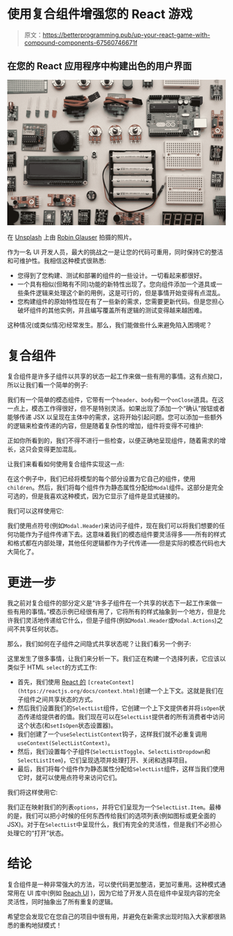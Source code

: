 # 使用复合组件增强您的 React 游戏

> 原文：<https://betterprogramming.pub/up-your-react-game-with-compound-components-67560746671f>

## 在您的 React 应用程序中构建出色的用户界面

![](img/922ccfbf4afb23afd7d1a5b1872e8ba2.png)

在 [Unsplash](https://unsplash.com?utm_source=medium&utm_medium=referral) 上由 [Robin Glauser](https://unsplash.com/@nahakiole?utm_source=medium&utm_medium=referral) 拍摄的照片。

作为一名 UI 开发人员，最大的挑战之一是让您的代码可重用，同时保持它的整洁和可维护性。我相信这种模式很熟悉:

*   您得到了您构建、测试和部署的组件的一些设计。一切看起来都很好。
*   一个具有相似(但略有不同)功能的新特性出现了。您向组件添加一个道具或一些条件逻辑来处理这个新的用例，这是可行的，但是事情开始变得有点混乱。
*   您构建组件的原始特性现在有了一些新的需求，您需要更新代码。但是您担心破坏组件的其他实例，并且编写覆盖所有逻辑的测试变得越来越困难。

这种情况(或类似情况)经常发生。那么，我们能做些什么来避免陷入困境呢？

# 复合组件

复合组件是许多子组件以共享的状态一起工作来做一些有用的事情。这有点拗口，所以让我们看一个简单的例子:

我们有一个简单的模态组件，它带有一个`header`、`body`和一个`onClose`道具。在这一点上，模态工作得很好，但不是特别灵活。如果出现了添加一个“确认”按钮或者能够传递 JSX 以呈现在主体中的需求，这将开始引起问题。您可以添加一些额外的逻辑来检查传递的内容，但是随着复杂性的增加，组件将变得不可维护:

正如你所看到的，我们不得不进行一些检查，以便正确地呈现组件，随着需求的增长，这只会变得更加混乱。

让我们来看看如何使用复合组件实现这一点:

在这个例子中，我们已经将模型的每个部分设置为它自己的组件，使用`children`。然后，我们将每个组件作为静态属性分配给`Modal`组件。这部分是完全可选的，但是我喜欢这种模式，因为它显示了组件是显式链接的。

我们可以这样使用它:

我们使用点符号(例如`Modal.Header`)来访问子组件，现在我们可以将我们想要的任何功能作为子组件传递下去。这意味着我们的模态组件要灵活得多——所有的样式和格式都在内部处理，其他任何逻辑都作为子代传递——但是实际的模态代码也大大简化了。

# 更进一步

我之前对复合组件的部分定义是“许多子组件在一个共享的状态下一起工作来做一些有用的事情。”模态示例已经很有用了，它将所有的样式抽象到一个地方，但是允许我们灵活地传递给它什么，但是子组件(例如`Modal.Header`或`Modal.Actions`)之间不共享任何状态。

那么，我们如何在子组件之间隐式共享状态呢？让我们看另一个例子:

这里发生了很多事情，让我们来分析一下。我们正在构建一个选择列表，它应该以类似于 HTML `select`的方式工作:

*   首先，我们使用 [React 的](https://reactjs.org/docs/context.html) `[createContext](https://reactjs.org/docs/context.html)`创建一个上下文。这就是我们在子组件之间共享状态的方式。
*   然后我们设置我们的`SelectList`组件，它创建一个上下文提供者并将`isOpen`状态传递给提供者的值。我们现在可以在`SelectList`提供者的所有消费者中访问这个状态(和`setIsOpen`状态设置器)。
*   我们创建了一个`useSelectListContext`钩子，这样我们就不必重复调用`useContext(SelectListContext)`。
*   然后，我们设置每个子组件(`SelectListToggle`、`SelectListDropdown`和`SelectListItem`)，它们呈现选项并处理打开、关闭和选择项目。
*   最后，我们将每个组件作为静态属性分配给`SelectList`组件，这样当我们使用它时，就可以使用点符号来访问它们。

我们将这样使用它:

我们正在映射我们的列表`options`，并将它们呈现为一个`SelectList.Item`。最棒的是，我们可以把小时候的任何东西传给我们的选项列表(例如图标或更全面的 JSX)。对于在`SelectList`中呈现什么，我们有完全的灵活性，但是我们不必担心处理它的“打开”状态。

# 结论

复合组件是一种非常强大的方法，可以使代码更加整洁，更加可重用。这种模式通常用在 UI 库中(例如 [Reach UI](https://reach.tech/) )，因为它给了开发人员在组件中呈现内容的完全灵活性，同时抽象出了所有重复的逻辑。

希望您会发现它在您自己的项目中很有用，并避免在新需求出现时陷入大家都很熟悉的重构地狱模式！